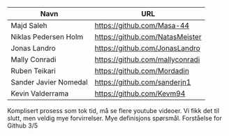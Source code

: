 
| Navn | URL |
|------|-------|
|Majd Saleh|https://github.com/Masa-44|
|Niklas Pedersen Holm|https://github.com/NatasMeister|
|Jonas Landro|https://github.com/JonasLandro|
|Mally Conradi|https://github.com/mallyconradi|
|Ruben Teikari|https://github.com/Mordadin|
|Sander Javier Nomedal|https://github.com/sanderjn1|
|Kevin Valderrama |https://github.com/Kevm94|

Komplisert prosess som tok tid, må se flere youtube videoer. Vi fikk det til slutt, men veldig mye forvirrelser. Mye definisjons spørsmål.
Forståelse for Github 3/5

